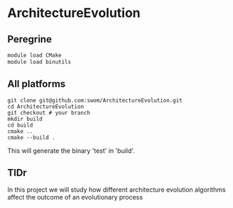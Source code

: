 # ArchitectureEvolution

## Peregrine

```bash
module load CMake
module load binutils
```

## All platforms
```
git clone git@github.com:swom/ArchitectureEvolution.git
cd ArchitectureEvolution
git checkout # your branch
mkdir build
cd build
cmake ..
cmake --build .
```

This will generate the binary 'test' in 'build'.


## TlDr
In this project we will study how different architecture evolution algorithms affect the outcome of an evolutionary process
